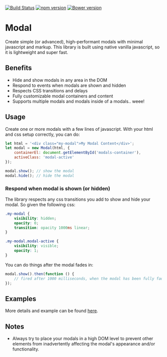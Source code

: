 [![Build Status](https://travis-ci.org/mkay581/modal-js.svg?branch=master)](https://travis-ci.org/mkay581/modal-js)
[![npm version](https://badge.fury.io/js/modal-js.svg)](https://badge.fury.io/js/modal-js)
[![Bower version](https://badge.fury.io/bo/modal-module.svg)](https://badge.fury.io/bo/modal-module)

# Modal

Create simple (or advanced), high-performant modals with minimal javascript and markup.
This library is built using native vanilla javascript, so it is lightweight and super fast.

## Benefits

* Hide and show modals in any area in the DOM
* Respond to events when modals are shown and hidden
* Respects CSS transitions and delays
* Fully customizable modal containers and content
* Supports multiple modals and modals inside of a modals.. weee!

## Usage

Create one or more modals with a few lines of javascript. With your html and css setup correctly, you can do:

```javascript
let html = '<div class="my-modal">My Modal Content</div>';
let modal = new Modal(html, {
    containerEl: document.getElementById('modals-container'),
    activeClass: 'modal-active'
});

modal.show(); // show the modal
modal.hide(); // hide the modal
```

### Respond when modal is shown (or hidden)

The library respects any css transitions you add to show and hide your modal.
So given the following css:

```css
.my-modal {
    visibility: hidden;
    opacity: 0;
    transition: opacity 1000ms linear;
}

.my-modal.modal-active {
    visibility: visible;
    opacity: 1;
}
```

You can do things after the modal fades in:

```javascript
modal.show().then(function () {
    // fired after 1000 milliseconds, when the modal has been fully faded in
});
```

## Examples

More details and example can be found [here](examples/modal.html).


## Notes

* Always try to place your modals in a high DOM level to prevent other elements from inadvertently
affecting the modal's appearance and/or functionality.
